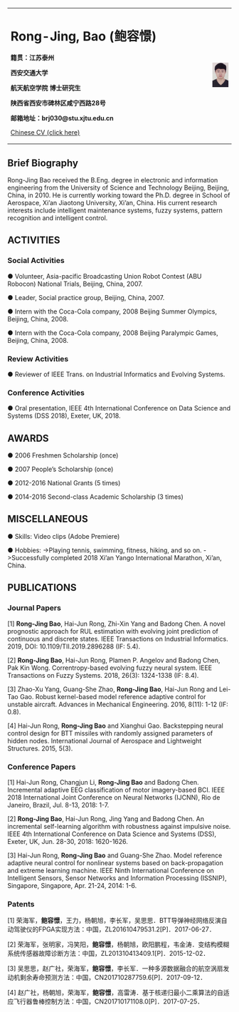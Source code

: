 <table border="0">
  <tr>
    <td width="90%">
      <h1>Rong-Jing, Bao (鲍容憬)</h1>
      <b><p>籍贯：江苏泰州</b></p>
      <b><p>西安交通大学</b></p>
      <b><p>航天航空学院 博士研究生</b></p>
      <b><p>陕西省西安市碑林区咸宁西路28号</b></p>
      <b><p>邮箱地址：brj030@stu.xjtu.edu.cn</b></p>
      <p><a href="/README-CN.html">Chinese CV (click here)</a></p>
    </td>
    <td width="10%">
      <img src="/Rong-Jing Bao.jpg" width="100%">
    </td>
  </tr>
</table>

## Brief Biography
Rong-Jing Bao received the B.Eng. degree in electronic and information engineering from the University
of Science and Technology Beijing, Beijing, China, in 2010. He is currently working toward the Ph.D. degree in School of Aerospace, Xi’an Jiaotong University, Xi’an, China. His current research interests include intelligent maintenance systems, fuzzy systems, pattern recognition and intelligent control.

## ACTIVITIES
### Social Activities
● Volunteer, Asia-pacific Broadcasting Union Robot Contest (ABU Robocon) National Trials, Beijing, China, 2007.

● Leader, Social practice group, Beijing, China, 2007.

● Intern with the Coca-Cola company, 2008 Beijing Summer Olympics, Beijing, China, 2008.

● Intern with the Coca-Cola company, 2008 Beijing Paralympic Games, Beijing, China, 2008.
### Review Activities
● Reviewer of IEEE Trans. on Industrial Informatics and Evolving Systems.
### Conference Activities
● Oral presentation, IEEE 4th International Conference on Data Science and Systems (DSS 2018), Exeter, UK, 2018.

## AWARDS
● 2006        Freshmen Scholarship (once) 

● 2007        People’s Scholarship (once)  

● 2012-2016    National Grants (5 times)                                       

● 2014-2016    Second-class Academic Scholarship (3 times) 

## MISCELLANEOUS
● Skills: Video clips (Adobe Premiere)

● Hobbies:
->Playing tennis, swimming, fitness, hiking, and so on.
->Successfully completed 2018 Xi’an Yango International Marathon, Xi’an, China.


## PUBLICATIONS
### Journal Papers
[1] <b>Rong-Jing Bao</b>, Hai-Jun Rong, Zhi-Xin Yang and Badong Chen. A novel prognostic approach for RUL estimation with evolving joint prediction of continuous and discrete states. IEEE Transactions on Industrial Informatics. 2019, DOI: 10.1109/TII.2019.2896288 (IF: 5.4).

[2] <b>Rong-Jing Bao</b>, Hai-Jun Rong, Plamen P. Angelov and Badong Chen, Pak Kin Wong. Correntropy-based evolving fuzzy neural system. IEEE Transactions on Fuzzy Systems. 2018, 26(3): 1324-1338 (IF: 8.4).

[3] Zhao-Xu Yang, Guang-She Zhao, <b>Rong-Jing Bao</b>, Hai-Jun Rong and Lei-Tao Gao. Robust kernel-based model reference adaptive control for unstable aircraft. Advances in Mechanical Engineering. 2016, 8(11): 1-12 (IF: 0.8).

[4] Hai-Jun Rong, <b>Rong-Jing Bao</b> and Xianghui Gao. Backstepping neural control design for BTT missiles with randomly assigned parameters of hidden nodes. International Journal of Aerospace and Lightweight Structures. 2015, 5(3).
### Conference Papers
[1] Hai-Jun Rong, Changjun Li, <b>Rong-Jing Bao</b> and Badong Chen. Incremental adaptive EEG classification of motor imagery-based BCI. IEEE 2018 International Joint Conference on Neural Networks (IJCNN), Rio de Janeiro, Brazil, Jul. 8-13, 2018: 1-7.

[2] <b>Rong-Jing Bao</b>, Hai-Jun Rong, Jing Yang and Badong Chen. An incremental self-learning algorithm with robustness against impulsive noise. IEEE 4th International Conference on Data Science and Systems (DSS), Exeter, UK, Jun. 28-30, 2018: 1620-1626.

[3] Hai-Jun Rong, <b>Rong-Jing Bao</b> and Guang-She Zhao. Model reference adaptive neural control for nonlinear systems based on back-propagation and extreme learning machine. IEEE Ninth International Conference on Intelligent Sensors, Sensor Networks and Information Processing (ISSNIP), Singapore, Singapore, Apr. 21-24, 2014: 1-6.
### Patents
[1] 荣海军，<b>鲍容憬</b>，王力，杨朝旭，李长军，吴思思．BTT导弹神经网络反演自动驾驶仪的FPGA实现方法：中国，ZL201610479531.2[P]．2017-06-27．

[2] 荣海军，张明家，冯笑阳，<b>鲍容憬</b>，杨朝旭，欧阳鹏程，韦金涛．变结构模糊系统传感器故障诊断方法：中国，ZL201310413409.1[P]．2015-12-02．

[3] 吴思思，赵广社，荣海军，<b>鲍容憬</b>，李长军．一种多源数据融合的航空涡扇发动机剩余寿命预测方法：中国，CN201710287759.6[P]．2017-09-12．

[4] 赵广社，杨朝旭，荣海军，<b>鲍容憬</b>，高雷涛．基于核递归最小二乘算法的自适应飞行器鲁棒控制方法：中国，CN201710171108.0[P]．2017-07-25．




